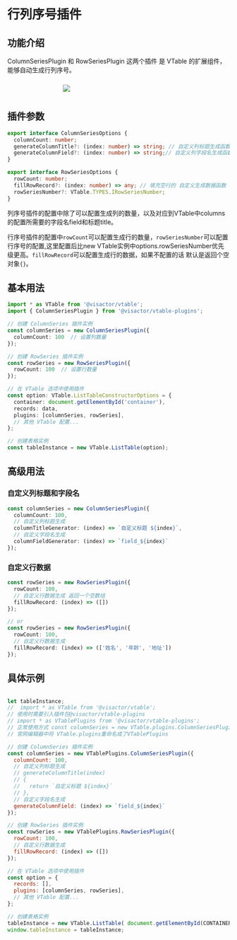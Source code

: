 # 行列序号插件

## 功能介绍

ColumnSeriesPlugin 和 RowSeriesPlugin 这两个插件 是 VTable 的扩展组件，能够自动生成行列序号。

<div style="display: flex; justify-content: center;">
  <img src="https://lf9-dp-fe-cms-tos.byteorg.com/obj/bit-cloud/VTable/preview/row-column-series.png" style="flex: 0 0 50%; padding: 10px;">
</div>

## 插件参数

```typescript
export interface ColumnSeriesOptions {
  columnCount: number;
  generateColumnTitle?: (index: number) => string; // 自定义列标题生成函数
  generateColumnField?: (index: number) => string;// 自定义列字段名生成函数
}

export interface RowSeriesOptions {
  rowCount: number;
  fillRowRecord?: (index: number) => any; // 填充空行的 自定义生成数据函数
  rowSeriesNumber?: VTable.TYPES.IRowSeriesNumber;
}
```

列序号插件的配置中除了可以配置生成列的数量，以及对应到VTable中columns的配置所需要的字段名field和标题title。

行序号插件的配置中`rowCount`可以配置生成行的数量，`rowSeriesNumber`可以配置行序号的配置,这里配置后比new VTable实例中options.rowSeriesNumber优先级更高。`fillRowRecord`可以配置生成行的数据，如果不配置的话 默认是返回个空对象`{}`。

## 基本用法

```typescript
import * as VTable from '@visactor/vtable';
import { ColumnSeriesPlugin } from '@visactor/vtable-plugins';

// 创建 ColumnSeries 插件实例
const columnSeries = new ColumnSeriesPlugin({
  columnCount: 100  // 设置列数量
});

// 创建 RowSeries 插件实例
const rowSeries = new RowSeriesPlugin({
  rowCount: 100  // 设置行数量
});

// 在 VTable 选项中使用插件
const option: VTable.ListTableConstructorOptions = {
  container: document.getElementById('container'),
  records: data,
  plugins: [columnSeries, rowSeries],
  // 其他 VTable 配置...
};

// 创建表格实例
const tableInstance = new VTable.ListTable(option);
```

## 高级用法

### 自定义列标题和字段名

```typescript
const columnSeries = new ColumnSeriesPlugin({
  columnCount: 100,
  // 自定义列标题生成
  columnTitleGenerator: (index) => `自定义标题 ${index}`,
  // 自定义字段名生成
  columnFieldGenerator: (index) => `field_${index}`
});
```

### 自定义行数据

```typescript
const rowSeries = new RowSeriesPlugin({
  rowCount: 100,
  // 自定义行数据生成 返回一个空数组
  fillRowRecord: (index) => ([])
});

// or
const rowSeries = new RowSeriesPlugin({
  rowCount: 100,
  // 自定义行数据生成
  fillRowRecord: (index) => (['姓名', '年龄', '地址'])
});
```

## 具体示例

```javascript livedemo template=vtable

let tableInstance;
//  import * as VTable from '@visactor/vtable';
// 使用时需要引入插件包@visactor/vtable-plugins
// import * as VTablePlugins from '@visactor/vtable-plugins';
// 正常使用方式 const columnSeries = new VTable.plugins.ColumnSeriesPlugin({});
// 官网编辑器中将 VTable.plugins重命名成了VTablePlugins

// 创建 ColumnSeries 插件实例
const columnSeries = new VTablePlugins.ColumnSeriesPlugin({
  columnCount: 100,
  // 自定义列标题生成
  // generateColumnTitle(index)
  // {
  //   return `自定义标题 ${index}`
  // },
  // 自定义字段名生成
  generateColumnField: (index) => `field_${index}`
}); 

// 创建 RowSeries 插件实例
const rowSeries = new VTablePlugins.RowSeriesPlugin({
  rowCount: 100,
  // 自定义行数据生成
  fillRowRecord: (index) => ([])
});

// 在 VTable 选项中使用插件
const option = {
  records: [],
  plugins: [columnSeries, rowSeries],
  // 其他 VTable 配置...
};

// 创建表格实例
tableInstance = new VTable.ListTable( document.getElementById(CONTAINER_ID),option);
window.tableInstance = tableInstance;
```

